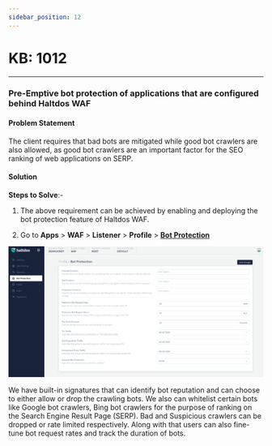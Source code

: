 ```yaml
---
sidebar_position: 12
---
```


# KB: 1012
-----------

### **Pre-Emptive bot protection of applications that are configured behind Haltdos WAF**

#### **Problem Statement**

The client requires that bad bots are mitigated while good bot crawlers are also allowed, as good bot crawlers are an important factor for the SEO ranking of web applications on SERP.

#### **Solution**

**Steps to Solve**:-

1. The above requirement can be achieved by enabling and deploying the bot protection feature of Haltdos WAF.

2. Go to **Apps** > **WAF** > **Listener** > **Profile** > [**Bot Protection**](docs/waf/listener/profiles/bot.md)

![kb:1012](/img/waf/v7/kb/bot_kb_1012_1.png)

We have built-in signatures that can identify bot reputation and can choose to either allow or drop the crawling bots. We also can whitelist certain bots like Google bot crawlers, Bing bot crawlers for the purpose of ranking on the Search Engine Result Page (SERP).
Bad and Suspicious crawlers can be dropped or rate limited respectively. Along with that users can also fine-tune bot request rates and track the duration of bots. 